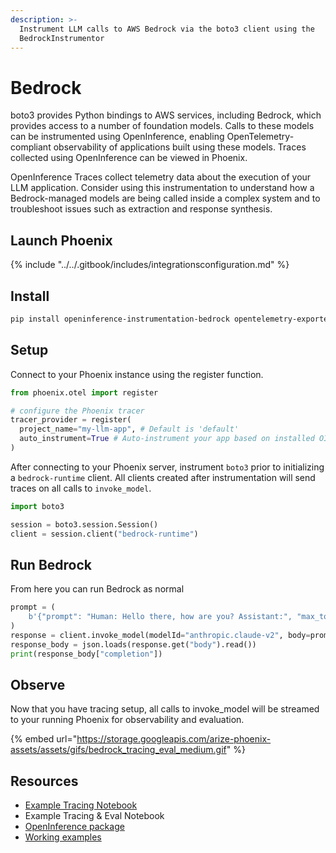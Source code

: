 ```yaml
---
description: >-
  Instrument LLM calls to AWS Bedrock via the boto3 client using the
  BedrockInstrumentor
---
```


# Bedrock

boto3 provides Python bindings to AWS services, including Bedrock, which provides access to a number of foundation models. Calls to these models can be instrumented using OpenInference, enabling OpenTelemetry-compliant observability of applications built using these models. Traces collected using OpenInference can be viewed in Phoenix.

OpenInference Traces collect telemetry data about the execution of your LLM application. Consider using this instrumentation to understand how a Bedrock-managed models are being called inside a complex system and to troubleshoot issues such as extraction and response synthesis.

## Launch Phoenix

{% include "../../.gitbook/includes/integrationsconfiguration.md" %}

## Install

```bash
pip install openinference-instrumentation-bedrock opentelemetry-exporter-otlp
```

## Setup

Connect to your Phoenix instance using the register function.

```python
from phoenix.otel import register

# configure the Phoenix tracer
tracer_provider = register(
  project_name="my-llm-app", # Default is 'default'
  auto_instrument=True # Auto-instrument your app based on installed OI dependencies
)
```

After connecting to your Phoenix server, instrument `boto3` prior to initializing a `bedrock-runtime` client. All clients created after instrumentation will send traces on all calls to `invoke_model`.

```python
import boto3

session = boto3.session.Session()
client = session.client("bedrock-runtime")
```

## Run Bedrock

From here you can run Bedrock as normal

```python
prompt = (
    b'{"prompt": "Human: Hello there, how are you? Assistant:", "max_tokens_to_sample": 1024}'
)
response = client.invoke_model(modelId="anthropic.claude-v2", body=prompt)
response_body = json.loads(response.get("body").read())
print(response_body["completion"])
```

## Observe

Now that you have tracing setup, all calls to invoke\_model will be streamed to your running Phoenix for observability and evaluation.

{% embed url="https://storage.googleapis.com/arize-phoenix-assets/assets/gifs/bedrock_tracing_eval_medium.gif" %}

## Resources

* [Example Tracing Notebook](https://github.com/Arize-ai/openinference/blob/main/python/instrumentation/openinference-instrumentation-bedrock/examples/bedrock_example.py)
* Example Tracing & Eval Notebook
* [OpenInference package](https://github.com/Arize-ai/openinference/blob/main/python/instrumentation/openinference-instrumentation-bedrock)
* [Working examples](https://github.com/Arize-ai/openinference/blob/main/python/instrumentation/openinference-instrumentation-bedrock/examples)
